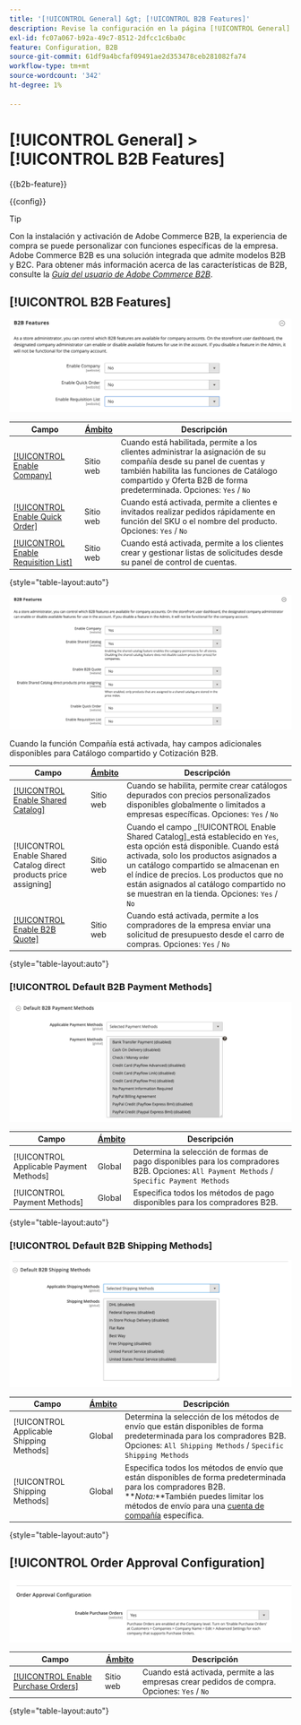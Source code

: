 ```yaml
---
title: '[!UICONTROL General] &gt; [!UICONTROL B2B Features]'
description: Revise la configuración en la página [!UICONTROL General] &gt; [!UICONTROL B2B Features] del administrador de Commerce.
exl-id: fc07a067-b92a-49c7-8512-2dfcc1c6ba0c
feature: Configuration, B2B
source-git-commit: 61df9a4bcfaf09491ae2d353478ceb281082fa74
workflow-type: tm+mt
source-wordcount: '342'
ht-degree: 1%

---
```


# [!UICONTROL General] > [!UICONTROL B2B Features]

{{b2b-feature}}

{{config}}

>[!TIP]
>
>Con la instalación y activación de Adobe Commerce B2B, la experiencia de compra se puede personalizar con funciones específicas de la empresa. Adobe Commerce B2B es una solución integrada que admite modelos B2B y B2C. Para obtener más información acerca de las características de B2B, consulte la [_Guía del usuario de Adobe Commerce B2B_](https://experienceleague.adobe.com/docs/commerce-admin/b2b/introduction.html).

## [!UICONTROL B2B Features]

![Características B2B](./assets/b2b-features.png)<!-- zoom -->

| Campo | [Ámbito](../../getting-started/websites-stores-views.md#scope-settings) | Descripción |
|------- |----------------------------------------------------------------------- |------------ |
| [[!UICONTROL Enable Company]](../../b2b/account-companies.md) | Sitio web | Cuando está habilitada, permite a los clientes administrar la asignación de su compañía desde su panel de cuentas y también habilita las funciones de Catálogo compartido y Oferta B2B de forma predeterminada. Opciones: `Yes` / `No` |
| [[!UICONTROL Enable Quick Order]](../../b2b/quick-order.md) | Sitio web | Cuando está activada, permite a clientes e invitados realizar pedidos rápidamente en función del SKU o el nombre del producto. Opciones: `Yes` / `No` |
| [[!UICONTROL Enable Requisition List]](../../b2b/configure-requisition-lists.md) | Sitio web | Cuando está activada, permite a los clientes crear y gestionar listas de solicitudes desde su panel de control de cuentas. |

{style="table-layout:auto"}

![Características B2B con empresas y catálogos compartidos habilitados](./assets/b2b-features-company-enabled.png)<!-- zoom -->

Cuando la función Compañía está activada, hay campos adicionales disponibles para Catálogo compartido y Cotización B2B.

| Campo | [Ámbito](../../getting-started/websites-stores-views.md#scope-settings) | Descripción |
|------- |----------------------------------------------------------------------- |------------ |
| [[!UICONTROL Enable Shared Catalog]](../../b2b/catalog-shared.md) | Sitio web | Cuando se habilita, permite crear catálogos depurados con precios personalizados disponibles globalmente o limitados a empresas específicas. Opciones: `Yes` / `No` |
| [!UICONTROL Enable Shared Catalog direct products price assigning] | Sitio web | Cuando el campo _[!UICONTROL Enable Shared Catalog]_está establecido en `Yes`, esta opción está disponible. Cuando está activada, solo los productos asignados a un catálogo compartido se almacenan en el índice de precios. Los productos que no están asignados al catálogo compartido no se muestran en la tienda. Opciones: `Yes` / `No` |
| [[!UICONTROL Enable B2B Quote]](../../b2b/configure-quotes.md) | Sitio web | Cuando está activada, permite a los compradores de la empresa enviar una solicitud de presupuesto desde el carro de compras. Opciones: `Yes` / `No` |

{style="table-layout:auto"}

### [!UICONTROL Default B2B Payment Methods]

![Configuración B2B - configuración predeterminada del método de pago](./assets/b2b-features-default-payment-methods.png)<!-- zoom -->

| Campo | [Ámbito](../../getting-started/websites-stores-views.md#scope-settings) | Descripción |
|------- |----------------------------------------------------------------------- |------------ |
| [!UICONTROL Applicable Payment Methods] | Global | Determina la selección de formas de pago disponibles para los compradores B2B. Opciones: `All Payment Methods` / `Specific Payment Methods` |
| [!UICONTROL Payment Methods] | Global | Especifica todos los métodos de pago disponibles para los compradores B2B. |

{style="table-layout:auto"}

### [!UICONTROL Default B2B Shipping Methods]

![Configuración B2B - métodos de envío predeterminados](./assets/b2b-features-shipping-methods.png)<!-- zoom -->

| Campo | [Ámbito](../../getting-started/websites-stores-views.md#scope-settings) | Descripción |
|------- |----------------------------------------------------------------------- |------------ |
| [!UICONTROL Applicable Shipping Methods] | Global | Determina la selección de los métodos de envío que están disponibles de forma predeterminada para los compradores B2B. Opciones: `All Shipping Methods` / `Specific Shipping Methods` |
| [!UICONTROL Shipping Methods] | Global | Especifica todos los métodos de envío que están disponibles de forma predeterminada para los compradores B2B. <br/>**_Nota:_**También puedes limitar los métodos de envío para una [cuenta de compañía](../../b2b/account-companies.md) específica. |

{style="table-layout:auto"}

## [!UICONTROL Order Approval Configuration]

![Funciones B2B - Configuración de aprobación de pedido](./assets/b2b-features-order-approval.png)<!-- zoom -->

| Campo | [Ámbito](../../getting-started/websites-stores-views.md#scope-settings) | Descripción |
|------- |----------------------------------------------------------------------- |------------ |
| [[!UICONTROL Enable Purchase Orders]](../../stores-purchase/purchase-order.md) | Sitio web | Cuando está activada, permite a las empresas crear pedidos de compra. Opciones: `Yes` / `No` |

{style="table-layout:auto"}


